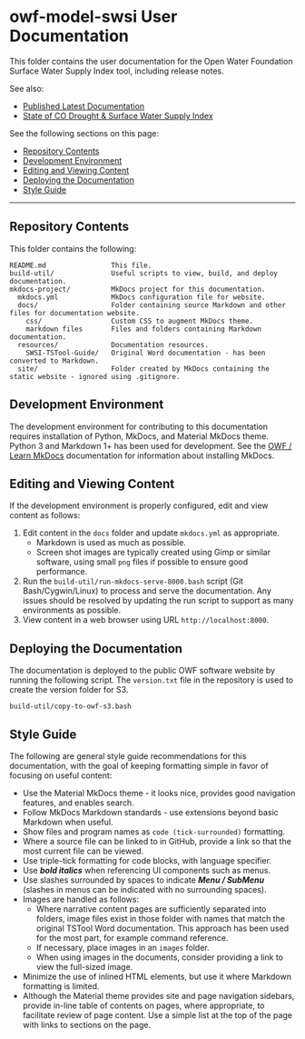 # owf-model-swsi User Documentation #

This folder contains the user documentation for the Open Water Foundation Surface Water Supply Index tool, including release notes.

See also:

* [Published Latest Documentation](https://models.openwaterfoundation.org/surface-water-supply-index/latest/doc-user/)
* [State of CO Drought & Surface Water Supply Index](https://dwr.colorado.gov/services/water-administration/drought-and-swsi)

See the following sections on this page:

* [Repository Contents](#repository-contents)
* [Development Environment](#development-environment)
* [Editing and Viewing Content](#editing-and-viewing-content)
* [Deploying the Documentation](#deploying-the-documentation)
* [Style Guide](#style-guide)

---------------------------

## Repository Contents ##

This folder contains the following:

```text
README.md                This file.
build-util/              Useful scripts to view, build, and deploy documentation.
mkdocs-project/          MkDocs project for this documentation.
  mkdocs.yml             MkDocs configuration file for website.
  docs/                  Folder containing source Markdown and other files for documentation website.
    css/                 Custom CSS to augment MkDocs theme.
    markdown files       Files and folders containing Markdown documentation.
  resources/             Documentation resources.
    SWSI-TSTool-Guide/   Original Word documentation - has been converted to Markdown.
  site/                  Folder created by MkDocs containing the static website - ignored using .gitignore.
```

## Development Environment ##

The development environment for contributing to this documentation requires
installation of Python, MkDocs, and Material MkDocs theme.
Python 3 and Markdown 1+ has been used for development.
See the [OWF / Learn MkDocs](http://learn.openwaterfoundation.org/owf-learn-mkdocs/)
documentation for information about installing MkDocs.

## Editing and Viewing Content ##

If the development environment is properly configured, edit and view content as follows:

1. Edit content in the `docs` folder and update `mkdocs.yml` as appropriate.
    + Markdown is used as much as possible.
    + Screen shot images are typically created using Gimp or similar software,
      using small `png` files if possible to ensure good performance.
2. Run the `build-util/run-mkdocs-serve-8000.bash` script (Git Bash/Cygwin/Linux) to process and serve the documentation.
   Any issues should be resolved by updating the run script to support as many environments as possible.
3. View content in a web browser using URL `http://localhost:8000`.

## Deploying the Documentation ##

The documentation is deployed to the public OWF software website by running the following script.
The `version.txt` file in the repository is used to create the version folder for S3.

```
build-util/copy-to-owf-s3.bash
```

## Style Guide ##

The following are general style guide recommendations for this documentation,
with the goal of keeping formatting simple in favor of focusing on useful content:

* Use the Material MkDocs theme - it looks nice, provides good navigation features, and enables search.
* Follow MkDocs Markdown standards - use extensions beyond basic Markdown when useful.
* Show files and program names as `code (tick-surrounded)` formatting.
* Where a source file can be linked to in GitHub, provide a link so that the most current file can be viewed.
* Use triple-tick formatting for code blocks, with language specifier.
* Use ***bold italics*** when referencing UI components such as menus.
* Use slashes surrounded by spaces to indicate ***Menu / SubMenu*** (slashes in
  menus can be indicated with no surrounding spaces).
* Images are handled as follows:
    + Where narrative content pages are sufficiently separated into folders,
      image files exist in those folder with names that match the original TSTool Word documentation.
      This approach has been used for the most part, for example command reference.
    + If necessary, place images in an `images` folder.
    + When using images in the documents, consider providing a link to view the full-sized image.
* Minimize the use of inlined HTML elements, but use it where Markdown formatting is limited.
* Although the Material theme provides site and page navigation sidebars,
  provide in-line table of contents on pages, where appropriate, to facilitate review of page content.
  Use a simple list at the top of the page with links to sections on the page.
